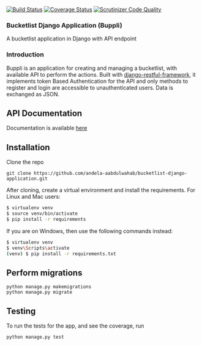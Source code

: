 [![Build Status](https://travis-ci.org/andela-aabdulwahab/bucketlist-api.svg?branch=develop)](https://travis-ci.org/andela-aabdulwahab/bucketlist-api)
[![Coverage Status](https://coveralls.io/repos/github/andela-aabdulwahab/bucketlist-django-application/badge.svg?branch=develop)](https://coveralls.io/github/andela-aabdulwahab/bucketlist-django-application?branch=develop)
[![Scrutinizer Code Quality](https://scrutinizer-ci.com/g/andela-aabdulwahab/bucketlist-django-application/badges/quality-score.png?b=develop)](https://scrutinizer-ci.com/g/andela-aabdulwahab/bucketlist-django-application/?branch=develop)


### Bucketlist Django Application (Buppli)
A bucketlist application in Django with API endpoint

### Introduction

Buppli is an application for creating and managing a bucketlist, with available API to perform the actions. Built with [django-restful-framework](http://www.django-rest-framework.org/), it implements token Based Authentication for the API and only methods to register and login are accessible to unauthenticated users. Data is exchanged as JSON.

## API Documentation
Documentation is available [here](buppli.herokuapp.com/api/v1/docs/)

## Installation
Clone the repo
```
git clone https://github.com/andela-aabdulwahab/bucketlist-django-application.git
```
After cloning, create a virtual environment and install the requirements. For Linux and Mac users:

 ```sh
$ virtualenv venv
$ source venv/bin/activate
$ pip install -r requirements
 ```
 If you are on Windows, then use the following commands instead:

 ```sh
$ virtualenv venv
$ venv\Scripts\activate
(venv) $ pip install -r requirements.txt
```

## Perform migrations
```
python manage.py makemigrations
python manage.py migrate
```

## Testing
To run the tests for the app, and see the coverage, run
```
python manage.py test
```
